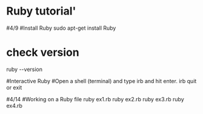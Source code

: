 # Ruby tutorial'
#4/9
#Install Ruby
sudo apt-get install Ruby
#  check version
ruby --version

#Interactive Ruby
#Open a shell (terminal) and type irb and hit enter.
irb
quit or exit


#4/14
#Working on a Ruby file
ruby ex1.rb
ruby ex2.rb
ruby ex3.rb
ruby ex4.rb

